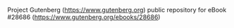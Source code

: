 Project Gutenberg (https://www.gutenberg.org) public repository for eBook #28686 (https://www.gutenberg.org/ebooks/28686)
